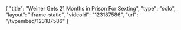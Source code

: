 {
    "title": "Weiner Gets 21 Months in Prison For Sexting",
    "type": "solo",
    "layout": "iframe-static",
    "videoId": "123187586",
    "url": "\/tvpembed\/123187586"
}